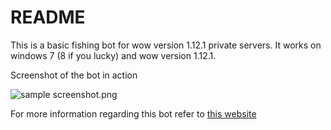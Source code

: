 # README #

This is a basic fishing bot for wow version 1.12.1 private servers.
It works on windows 7 (8 if you lucky) and wow version 1.12.1.

Screenshot of the bot in action

![sample screenshot.png](https://bitbucket.org/repo/r5ogbj/images/4177512302-sample%20screenshot.png)

For more information regarding this bot refer to [this website](http://www.ownedcore.com/forums/world-of-warcraft/world-of-warcraft-bots-programs/wow-memory-editing/328263-wow-1-12-1-5875-info-dump-thread-8.html#post3301273)